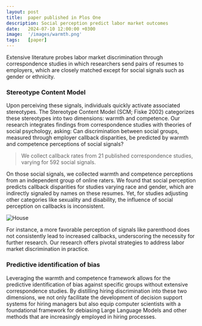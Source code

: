 ```yaml
---
layout: post
title:  paper published in Plos One
description: Social perception predict labor market outcomes
date:   2024-07-10 12:00:00 +0300
image:  '/images/warmth.png'
tags:   [paper]
---
```

Extensive literature probes labor market discrimination through correspondence studies in which researchers send pairs of resumes to employers, which are closely matched except for social signals such as gender or ethnicity. 

### Stereotype Content Model

Upon perceiving these signals, individuals quickly activate associated stereotypes. The Stereotype Content Model (SCM; Fiske 2002) categorizes these stereotypes into two dimensions: warmth and competence. 
Our research integrates findings from correspondence studies with theories of social psychology, asking: Can discrimination between social groups, measured through employer callback disparities, be predicted by warmth and competence perceptions of social signals? 

> We collect callback rates from 21 published correspondence studies, varying for 592 social signals. 

On those social signals, we collected warmth and competence perceptions from an independent group of online raters. 
We found that social perception predicts callback disparities for studies varying race and gender, which are indirectly signaled by names on these resumes. 
Yet, for studies adjusting other categories like sexuality and disability, the influence of social perception on callbacks is inconsistent. 

![House]({{site.baseurl}}/images/warmth2.png#wide)

For instance, a more favorable perception of signals like parenthood does not consistently lead to increased callbacks, underscoring the necessity for further research. 
Our research offers pivotal strategies to address labor market discrimination in practice. 

### Predictive identification of bias
Leveraging the warmth and competence framework allows for the predictive identification of bias against specific groups without extensive correspondence studies. By distilling hiring discrimination into these two dimensions, we not only facilitate the development of decision support systems for hiring managers but also equip computer scientists with a foundational framework for debiasing Large Language Models and other methods that are increasingly employed in hiring processes.

